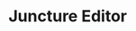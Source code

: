 <style>
    .markdown-section { 
        padding-bottom: 0;
        max-width: unset;
        margin: 0;
    }
    ve-iframe {
        height: calc(100vh - 155px);
    }

</style>

# Juncture Editor

<!-- <ve-button label="Open editor in new window" icon="pencil" href="/editor" target="_blank" auth-required></ve-button> -->
<ve-button label="Editor Documentation" icon="book" href="/#/tools/editor"></ve-button>

<ve-iframe src="/editor"></ve-iframe>
